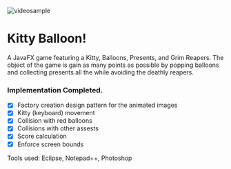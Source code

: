 ![videosample](https://github.com/annmai/javaFX_kittyballoon/blob/master/kittyballoondemoshort.gif)

# Kitty Balloon!
A JavaFX game featuring a Kitty, Balloons, Presents, and Grim Reapers. The object of the game is gain as many points as possible by popping balloons and collecting presents all the while avoiding the deathly reapers.

### Implementation Completed.
- [x] Factory creation design pattern for the animated images
- [x] Kitty (keyboard) movement
- [x] Collision with red balloons
- [x] Collisions with other assests
- [x] Score calculation
- [x] Enforce screen bounds

Tools used: Eclipse, Notepad++, Photoshop
